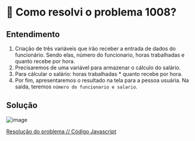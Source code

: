 # 🤔 Como resolvi o problema 1008?

## Entendimento

1. Criação de três variáveis que irão receber a entrada de dados do funcionário. Sendo elas, número do funcionario, horas trabalhadas e quanto recebe por hora.
2. Precisaremos de uma variável para armazenar o cálculo do salário.
3. Para cálcular o salário: horas trabalhadas * quanto recebe por hora.
4. Por fim, apresentaremos o resultado na tela para a pessoa usuária. Na saída, teremos ```número do funcionario e salario```.

## Solução

![image](../img/1008.png)

[Resolução do problema // Código Javascript](../../1008.js)